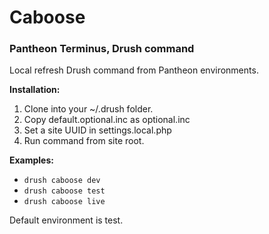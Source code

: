 # Caboose
### Pantheon Terminus, Drush command

Local refresh Drush command from Pantheon environments.

__Installation:__
 1. Clone into your ~/.drush folder.
 2. Copy default.optional.inc as optional.inc
 3. Set a site UUID in settings.local.php
 4. Run command from site root.

__Examples:__
 * ```drush caboose dev```
 * ```drush caboose test```
 * ```drush caboose live```

Default environment is test.